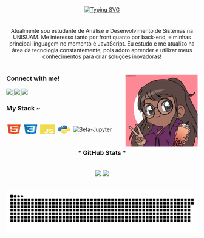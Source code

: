 <div align="center">
  <a href="https://git.io/typing-svg">
    <img src="https://readme-typing-svg.demolab.com?font=Fira+Code&weight=500&size=22&pause=1000&color=FF00F6&center=true&vCenter=true&random=false&width=524&lines=%E2%8A%B9+Welcome+to+my+profile!+%CB%99%E1%B5%95%CB%99+%E2%8A%B9+" alt="Typing SVG">
  </a>
</div>

<!--<img align="center" alt="" src="./src/header-gif.gif">-->

#

<p align="center">Atualmente sou estudante de Análise e Desenvolvimento de Sistemas na UNISUAM.
Me interesso tanto por front quanto por back-end, e minhas principal linguagem no momento é JavaScript. 
Eu estudo e me atualizo na área da tecnologia constantemente, pois adoro aprender e utilizar meus conhecimentos para criar soluções inovadoras!

#

<img align="right" alt="Beta-Gif" height="190" width="190" src="https://github.com/betanandes/betanandes/blob/main/hi.gif"/>

<h3 align="left">Connect with me!</h3>

<div>
  <a href = "mailto:robertafernandes2100@gmail.com">
      <img src="https://img.shields.io/badge/Email-000?style=for-the-badge&logo=gmail&logoColor=FF00F6&color:FFF" target="_blank">
  </a>
  
  <a href="https://www.linkedin.com/in/roberta-fernandes-a067b9167/" target="_blank">
      <img src="https://img.shields.io/badge/-LinkedIn-000?style=for-the-badge&logo=linkedin&logoColor=FF00F6&color:FFF" target="_blank">
  </a> 
  
  <a href="https://instagram.com/robertanands" target="_blank">
    <img src="https://img.shields.io/badge/-Instagram-000?style=for-the-badge&logo=instagram&logoColor=FF00F6&color:FFF" target="_blank"> 
 </a>
</div>


<h3 align="left">My Stack ~</h3>

<div style="display: inline_block"><br>
    <img align="center" alt="Beta-HTML" height="25" width="40" src="https://raw.githubusercontent.com/devicons/devicon/master/icons/html5/html5-original.svg">
    <img align="center" alt="Beta-CSS" height="25" width="40" src="https://raw.githubusercontent.com/devicons/devicon/master/icons/css3/css3-original.svg">
    <img align="center" alt="Beta-Js" height="25" width="40" src="https://raw.githubusercontent.com/devicons/devicon/master/icons/javascript/javascript-plain.svg">
    <img align="center" alt="Beta-Python" height="25" width="40" src="https://raw.githubusercontent.com/devicons/devicon/master/icons/python/python-original.svg">
    <img align="center" alt="Beta-Jupyter" height="25" width="40" src="https://cdn.jsdelivr.net/gh/devicons/devicon@latest/icons/jupyter/jupyter-original.svg" />
</div>

#

<div style="text-align: center;" align="center">
 <h3>* GitHub Stats *</h3>
  <br>
  
<a href="https://github.com/betanandes/github-readme-stats">
  <img height=200 align="center" src="https://github-readme-stats.vercel.app/api?username=betanandes&theme=jolly" />
</a>
<a href="https://github.com/betanandes/convoychat">
  <img height=200 align="center" src="https://github-readme-stats.vercel.app/api/top-langs?username=betanandes&layout=compact&langs_count=8&card_height=10&card_width=290&theme=jolly"/>
</a>

#

<picture align="center">
  <source media="(prefers-color-scheme: dark)" srcset="https://raw.githubusercontent.com/betanandes/betanandes/output/github-contribution-grid-snake-dark.svg">
  <source media="(prefers-color-scheme: light)" srcset="https://raw.githubusercontent.com/betanandes/betanandes/output/github-contribution-grid-snake-dark.svg">
  <img align="center" alt="github contribution grid snake animation" src="https://raw.githubusercontent.com/betanandes/betanandes/output/github-contribution-grid-snake.svg">
</picture>

